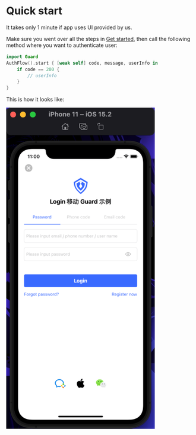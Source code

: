 # Quick start

<LastUpdated/>

It takes only 1 minute if app uses UI provided by us.

Make sure you went over all the steps in [Get started](./develop.md), then call the following method where you want to authenticate user:

```swift
import Guard
AuthFlow().start { [weak self] code, message, userInfo in
    if code == 200 {
        // userInfo
    }
}
```

This is how it looks like:

<img src="./images/standard.png" alt="drawing" width="400"/>
